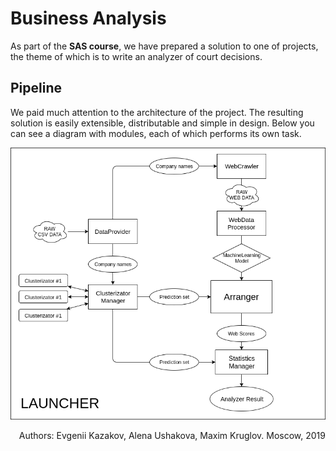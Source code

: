 Business Analysis
=====================================
As part of the **SAS course**, we have prepared a solution to one of projects, the theme of which
is to write an analyzer of court decisions. 

Pipeline
-----------

We paid much attention to the architecture of the project. The resulting solution is easily
extensible, distributable and simple in design. Below you can see a diagram with modules, each of
which performs its own task.

![Alt text](images/project_model_diagram.png?raw=true "Models")


<p align="right">Authors: Evgenii Kazakov, Alena Ushakova, Maxim Kruglov.  Moscow, 2019</p>
